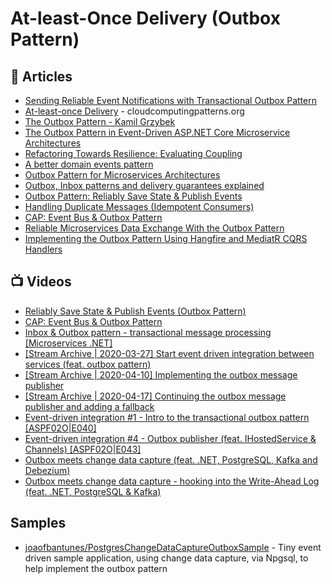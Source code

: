 # At-least-Once Delivery (Outbox Pattern)

## 📕 Articles
- [Sending Reliable Event Notifications with Transactional Outbox Pattern](https://medium.com/event-driven-utopia/sending-reliable-event-notifications-with-transactional-outbox-pattern-7a7c69158d1b)
- [At-least-once Delivery](https://www.cloudcomputingpatterns.org/at_least_once_delivery/) - cloudcomputingpatterns.org
- [The Outbox Pattern - Kamil Grzybek](http://www.kamilgrzybek.com/design/the-outbox-pattern/) 
- [The Outbox Pattern in Event-Driven ASP.NET Core Microservice Architectures](https://itnext.io/the-outbox-pattern-in-event-driven-asp-net-core-microservice-architectures-10b8d9923885)
- [Refactoring Towards Resilience: Evaluating Coupling](https://jimmybogard.com/refactoring-towards-resilience-evaluating-coupling/)
- [A better domain events pattern](https://lostechies.com/jimmybogard/2014/05/13/a-better-domain-events-pattern/)
- [Outbox Pattern for Microservices Architectures](https://medium.com/design-microservices-architecture-with-patterns/outbox-pattern-for-microservices-architectures-1b8648dfaa27)
- [Outbox, Inbox patterns and delivery guarantees explained](https://event-driven.io/en/outbox_inbox_patterns_and_delivery_guarantees_explained/)
- [Outbox Pattern: Reliably Save State & Publish Events](https://codeopinion.com/outbox-pattern-reliably-save-state-publish-events/)
- [Handling Duplicate Messages (Idempotent Consumers)](https://codeopinion.com/handling-duplicate-messages-idempotent-consumers/)
- [CAP: Event Bus & Outbox Pattern](https://codeopinion.com/cap-event-bus-outbox-pattern/)
- [Reliable Microservices Data Exchange With the Outbox Pattern](https://debezium.io/blog/2019/02/19/reliable-microservices-data-exchange-with-the-outbox-pattern/)
- [Implementing the Outbox Pattern Using Hangfire and MediatR CQRS Handlers](https://www.fusonic.net/en/blog/cqrs-outbox-with-hangfire)
## 📺 Videos
- [Reliably Save State & Publish Events (Outbox Pattern)](https://www.youtube.com/watch?v=u8fOnxAxKHk)
- [CAP: Event Bus & Outbox Pattern](https://www.youtube.com/watch?v=dnhPzILvgeo)
- [Inbox & Outbox pattern - transactional message processing [Microservices .NET]](https://www.youtube.com/watch?v=ebyR5RPKciw)
- [[Stream Archive | 2020-03-27] Start event driven integration between services (feat. outbox pattern)](https://www.youtube.com/watch?v=_W3rXyv2i2A)
- [[Stream Archive | 2020-04-10] Implementing the outbox message publisher](https://www.youtube.com/watch?v=M9so8hHuerE)
- [[Stream Archive | 2020-04-17] Continuing the outbox message publisher and adding a fallback](https://www.youtube.com/watch?v=eGPhF_0tCE4)
- [Event-driven integration #1 - Intro to the transactional outbox pattern [ASPF02O|E040]](https://www.youtube.com/watch?v=suKSJ5DvynA)
- [Event-driven integration #4 - Outbox publisher (feat. IHostedService & Channels) [ASPF02O|E043]](https://www.youtube.com/watch?v=xnn6AnYyC5g)
- [Outbox meets change data capture (feat. .NET, PostgreSQL, Kafka and Debezium)](https://www.youtube.com/watch?v=WcmLvoxs9ps)
- [Outbox meets change data capture - hooking into the Write-Ahead Log (feat. .NET, PostgreSQL & Kafka)](https://www.youtube.com/watch?v=4rnSzEd9jPI)

## Samples
- [joaofbantunes/PostgresChangeDataCaptureOutboxSample](https://github.com/joaofbantunes/PostgresChangeDataCaptureOutboxSample) - Tiny event driven sample application, using change data capture, via Npgsql, to help implement the outbox pattern